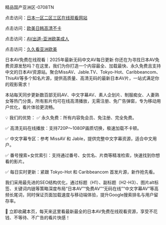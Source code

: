 精品国产亚洲区-0708TN

点击访问：<a href="https://heiliao2dmwwy.pages.dev">日本一区二区三区在线观看网站</a>

点击访问：<a href="https://heiliaoll4qsx.pages.dev">欧美日韩高清不卡</a>

点击访问：<a href="https://heiliaoga6s9v.pages.dev">AV出道-亚洲欧美成人</a>

点击访问：<a href="https://heiliaoow5kzm.pages.dev">久久看亚洲欧美</a>


日本AV免费在线观看｜2025年最新无码中文AV每日更新
你还在为寻找日本AV免费资源发愁吗？在这里，我们为你打造一个内容最全、加载最快、永久免费且支持中文的日本AV资源站。聚合MissAV、Jable.TV、Tokyo-Hot、Caribbeancom、ThisAV等多个知名片源，提供高质量、高清无码的最新日本AV片，一站式满足你的观影需求！

本站每天同步更新数百部无码AV、中文字幕AV、素人企划片、制服痴女、人妻熟女等热门分类，所有影片均可在线高清播放，无需注册、免广告弹窗，专为移动用户优化，看片体验更流畅。

💡 我们的优势：
✅ 永久免费：所有内容免会员、免注册、完全免费。

✅ 高清无码在线播放：支持720P～1080P画质切换，极速加载不卡顿。

✅ 中文字幕专区：参考 MissAV 和 Jable，提供完整中文字幕资源，适合中文用户。

✅ 番号搜索+女优索引：支持通过番号、女优名、片商等精准检索，快速找到你想看的影片。

✅ 每日实时更新：紧跟 Tokyo-Hot 和 Caribbeancom 首发片源，新作抢先看。

我们采用最先进的SEO结构优化，通过标题（H1）、副标题（H2-H3）、图片alt标签、关键词内链等策略深度布局“日本AV”“免费AV”“无码在线”“中文字幕AV”等高频长尾词，同时保证页面加载速度与移动端体验，提升Google搜索排名与用户留存率。

📌 立即收藏本页，每天来这里看最新最全的日本AV免费在线观看资源，享受不花钱、不等待、不广告的看片快感！


<span style="display:none;">[Canonical link] ( ）</span>


